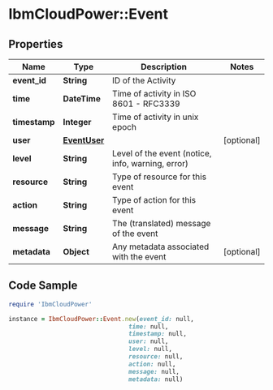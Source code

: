 # IbmCloudPower::Event

## Properties

Name | Type | Description | Notes
------------ | ------------- | ------------- | -------------
**event_id** | **String** | ID of the Activity | 
**time** | **DateTime** | Time of activity in ISO 8601 - RFC3339 | 
**timestamp** | **Integer** | Time of activity in unix epoch | 
**user** | [**EventUser**](EventUser.md) |  | [optional] 
**level** | **String** | Level of the event (notice, info, warning, error) | 
**resource** | **String** | Type of resource for this event | 
**action** | **String** | Type of action for this event | 
**message** | **String** | The (translated) message of the event | 
**metadata** | **Object** | Any metadata associated with the event | [optional] 

## Code Sample

```ruby
require 'IbmCloudPower'

instance = IbmCloudPower::Event.new(event_id: null,
                                 time: null,
                                 timestamp: null,
                                 user: null,
                                 level: null,
                                 resource: null,
                                 action: null,
                                 message: null,
                                 metadata: null)
```


